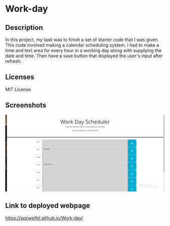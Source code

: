 # Work-day

## Description

In this project, my task was to finish a set of starter code that I was given. This code involved making a calendar scheduling system. I had to make a time and text area for every hour in a working day along with supplying the date and time. Then have a save button that displayed the user's input after refresh.

## Licenses

MIT License

## Screenshots

![Alt text](Screenshots/Scheduler.png)

## Link to deployed webpage

https://spzweifel.github.io/Work-day/
